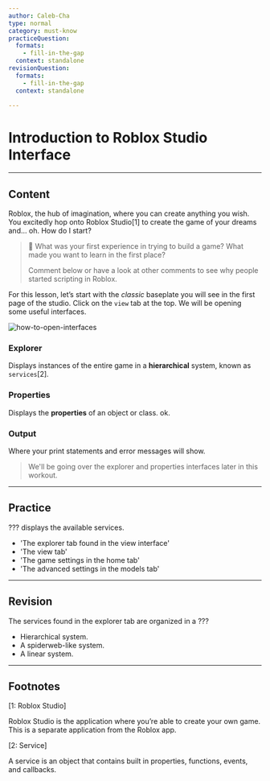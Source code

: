 ```yaml
---
author: Caleb-Cha
type: normal
category: must-know
practiceQuestion:
  formats:
    - fill-in-the-gap
  context: standalone
revisionQuestion:
  formats:
    - fill-in-the-gap
  context: standalone

---
```


# Introduction to Roblox Studio Interface

---

## Content
Roblox, the hub of imagination, where you can create anything you wish. You excitedly hop onto Roblox Studio[1] to create the game of your dreams and… oh. How do I start? 

> 💬 What was your first experience in trying to build a game? What made you want to learn in the first place? 
>
> Comment below or have a look at other comments to see why people started scripting in Roblox.

For this lesson, let’s start with the *classic* baseplate you will see in the first page of the studio. Click on the `view` tab at the top. We will be opening some useful interfaces.

![how-to-open-interfaces](https://img.enkipro.com/16963aa3331f712371ecb174c33bd5da.png)

### Explorer

Displays instances of the entire game in a **hierarchical** system, known as `services`[2].

### Properties

Displays the **properties** of an object or class.  ok.

### Output

Where your print statements and error messages will show.

> We'll be going over the explorer and properties interfaces later in this workout.
---

## Practice

??? displays the available services.

- 'The explorer tab found in the view interface'
- 'The view tab'
- 'The game settings in the home tab'
- 'The advanced settings in the models tab'

---
## Revision

The services found in the explorer tab are organized in a ???

- Hierarchical system.
- A spiderweb-like system.
- A linear system.

---

## Footnotes

[1: Roblox Studio]

Roblox Studio is the application where you’re able to create your own game. This is a separate application from the Roblox app.

[2: Service]

A service is an object that contains built in properties, functions, events, and callbacks.